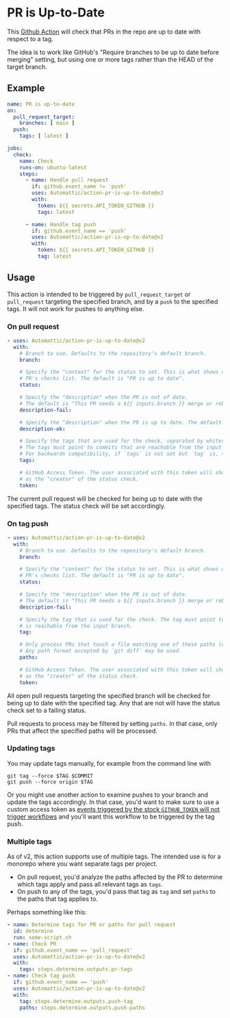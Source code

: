 # PR is Up-to-Date

This [Github Action](https://github.com/features/actions) will check that PRs in the repo
are up to date with respect to a tag.

The idea is to work like GitHub's "Require branches to be up to date before merging" setting,
but using one or more tags rather than the HEAD of the target branch.

## Example

```yaml
name: PR is up-to-date
on:
  pull_request_target:
    branches: [ main ]
  push:
    tags: [ latest ]

jobs:
  check:
    name: Check
    runs-on: ubuntu-latest
    steps:
      - name: Handle pull request
        if: github.event_name != 'push'
        uses: Automattic/action-pr-is-up-to-date@v2
        with:
          token: ${{ secrets.API_TOKEN_GITHUB }}
          tags: latest

      - name: Handle tag push
        if: github.event_name == 'push'
        uses: Automattic/action-pr-is-up-to-date@v2
        with:
          token: ${{ secrets.API_TOKEN_GITHUB }}
          tag: latest
```

## Usage

This action is intended to be triggered by `pull_request_target` or `pull_request` targeting the specified branch, and by a `push` to the specified tags.
It will not work for pushes to anything else.

### On pull request

```yaml
- uses: Automattic/action-pr-is-up-to-date@v2
  with:
    # Branch to use. Defaults to the repository's default branch.
    branch:

    # Specify the "context" for the status to set. This is what shows up in the
    # PR's checks list. The default is "PR is up to date".
    status:

    # Specify the "description" when the PR is out of date.
    # The default is "This PR needs a ${{ inputs.branch }} merge or rebase.".
    description-fail:

    # Specify the "description" when the PR is up to date. The default is empty.
    description-ok:

    # Specify the tags that are used for the check, separated by whitespace.
    # The tags must point to commits that are reachable from the input branch.
    # For backwards compatibility, if `tags` is not set but `tag` is, the single tag in `tag` will be used here.
    tags:

    # GitHub Access Token. The user associated with this token will show up
    # as the "creator" of the status check.
    token:
```

The current pull request will be checked for being up to date with the specified tags. The status check will be set accordingly.

### On tag push

```yaml
- uses: Automattic/action-pr-is-up-to-date@v2
  with:
    # Branch to use. Defaults to the repository's default branch.
    branch:

    # Specify the "context" for the status to set. This is what shows up in the
    # PR's checks list. The default is "PR is up to date".
    status:

    # Specify the "description" when the PR is out of date.
    # The default is "This PR needs a ${{ inputs.branch }} merge or rebase.".
    description-fail:

    # Specify the tag that is used for the check. The tag must point to a commit that
    # is reachable from the input branch.
    tag:

    # Only process PRs that touch a file matching one of these paths (one path per line).
    # Any path format accepted by `git diff` may be used.
    paths:

    # GitHub Access Token. The user associated with this token will show up
    # as the "creator" of the status check.
    token:
```

All open pull requests targeting the specified branch will be checked for being up to date with the specified tag.
Any that are not will have the status check set to a failing status.

Pull requests to process may be filtered by setting `paths`. In that case, only PRs that affect the specified paths will be processed.

### Updating tags

You may update tags manually, for example from the command line with
```
git tag --force $TAG $COMMIT
git push --force origin $TAG
```

Or you might use another action to examine pushes to your branch and update the tags accordingly.
In that case, you'd want to make sure to use a custom access token as [events triggered by the stock `GITHUB_TOKEN` will not trigger workflows](https://docs.github.com/en/actions/security-guides/automatic-token-authentication#using-the-github_token-in-a-workflow) and you'll want this workflow to be triggered by the tag push.

### Multiple tags

As of v2, this action supports use of multiple tags. The intended use is for a monorepo where you want separate tags per project.

* On pull request, you'd analyze the paths affected by the PR to determine which tags apply and pass all relevant tags as `tags`.
* On push to any of the tags, you'd pass that tag as `tag` and set `paths` to the paths that tag applies to.

Perhaps something like this:

```yaml
- name: Determine tags for PR or paths for pull request
  id: determine
  run: some-script.sh
- name: Check PR
  if: github.event_name == 'pull_request'
  uses: Automattic/action-pr-is-up-to-date@v2
  with:
    tags: steps.determine.outputs.pr-tags
- name: Check tag push
  if: github.event_name == 'push'
  uses: Automattic/action-pr-is-up-to-date@v2
  with:
    tag: steps.determine.outputs.push-tag
    paths: steps.determine.outputs.push-paths
```
